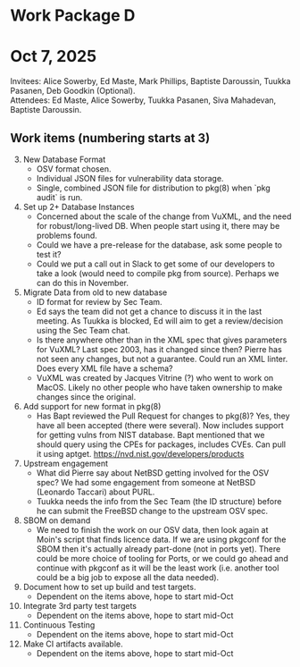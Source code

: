 # Work Package D

# Oct 7, 2025

Invitees: Alice Sowerby, Ed Maste, Mark Phillips, Baptiste Daroussin, Tuukka Pasanen, Deb Goodkin (Optional).  
Attendees: Ed Maste, Alice Sowerby, Tuukka Pasanen, Siva Mahadevan, Baptiste Daroussin.

## Work items (numbering starts at 3\)

3. New Database Format  
   * OSV format chosen.   
   * Individual JSON files for vulnerability data storage.   
   * Single, combined JSON file for distribution to pkg(8) when \`pkg audit\` is run.  
4. Set up 2+ Database Instances  
   * Concerned about the scale of the change from VuXML, and the need for robust/long-lived DB. When people start using it, there may be problems found.   
   * Could we have a pre-release for the database, ask some people to test it?   
   * Could we put a call out in Slack to get some of our developers to take a look (would need to compile pkg from source).  Perhaps we can do this in November.  
5. Migrate Data from old to new database  
   * ID format for review by Sec Team.   
   * Ed says the team did not get a chance to discuss it in the last meeting. As Tuukka is blocked, Ed will aim to get a review/decision using the Sec Team chat.    
   * Is there anywhere other than in the XML spec that gives parameters for VuXML? Last spec 2003, has it changed since then? Pierre has not seen any changes, but not a guarantee. Could run an XML linter. Does every XML file have a schema?   
   * VuXML was created by Jacques Vitrine (?) who went to work on MacOS. Likely no other people who have taken ownership to make changes since the original.  
6. Add support for new format in pkg(8)  
   * Has Bapt reviewed the Pull Request for changes to pkg(8)? Yes, they have all been accepted (there were several). Now includes support for getting vulns from NIST database.  Bapt mentioned that we should query using the CPEs for packages, includes CVEs. Can pull it using aptget.  https://nvd.nist.gov/developers/products  
7. Upstream engagement  
   * What did Pierre say about NetBSD getting involved for the OSV spec? We had some engagement from someone at NetBSD (Leonardo Taccari) about PURL.   
   * Tuukka needs the info from the Sec Team (the ID structure) before he can submit the FreeBSD change to the upstream OSV spec.   
8. SBOM on demand  
   * We need to finish the work on our OSV data, then look again at Moin's script that finds licence data. If we are using pkgconf for the SBOM then it's actually already part-done (not in ports yet).  There could be more choice of tooling for Ports, or we could go ahead and continue with pkgconf as it will be the least work (i.e. another tool could be a big job to expose all the data needed).  
9. Document how to set up build and test targets.  
   * Dependent on the items above, hope to start mid-Oct  
10. Integrate 3rd party test targets  
    * Dependent on the items above, hope to start mid-Oct  
11. Continuous Testing  
    * Dependent on the items above, hope to start mid-Oct  
12. Make CI artifacts available.  
    * Dependent on the items above, hope to start mid-Oct

